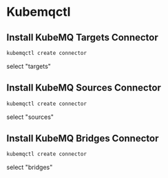 # Kubemqctl

## Install KubeMQ Targets Connector

```bash
kubemqctl create connector
```

select "targets"

## Install KubeMQ Sources Connector

```bash
kubemqctl create connector
```

select "sources"

## Install KubeMQ Bridges Connector

```bash
kubemqctl create connector
```

select "bridges"

